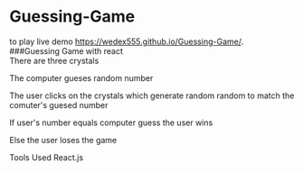 # Guessing-Game
to play live demo https://wedex555.github.io/Guessing-Game/. <br>
###Guessing Game with react <br>
There are three crystals 

The computer gueses random number

The user clicks on the crystals which generate random random to match the comuter's guesed number

If user's number equals computer guess the user wins

Else the user loses the game

Tools Used
React.js
